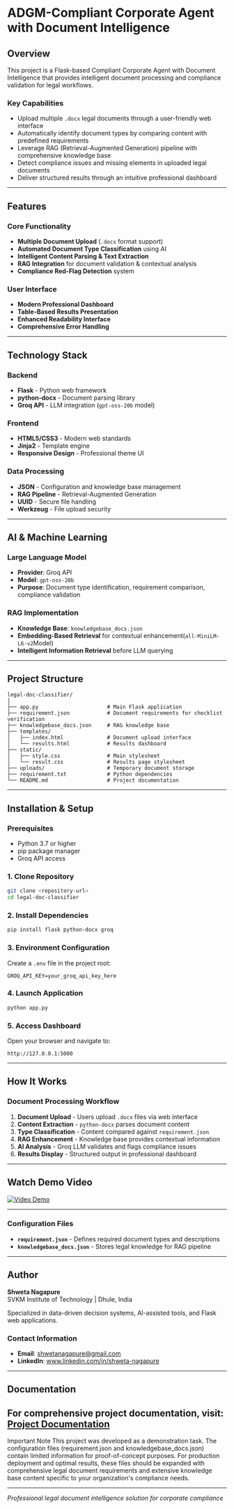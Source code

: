 # ADGM-Compliant Corporate Agent with Document Intelligence

## Overview

This project is a Flask-based Compliant Corporate Agent with Document Intelligence that provides intelligent document processing and compliance validation for legal workflows.

### Key Capabilities
- Upload multiple `.docx` legal documents through a user-friendly web interface
- Automatically identify document types by comparing content with predefined requirements
- Leverage RAG (Retrieval-Augmented Generation) pipeline with comprehensive knowledge base
- Detect compliance issues and missing elements in uploaded legal documents
- Deliver structured results through an intuitive professional dashboard

---

## Features

### Core Functionality
- **Multiple Document Upload** (`.docx` format support)
- **Automated Document Type Classification** using AI
- **Intelligent Content Parsing & Text Extraction**
- **RAG Integration** for document validation & contextual analysis
- **Compliance Red-Flag Detection** system

### User Interface
- **Modern Professional Dashboard**
- **Table-Based Results Presentation**
- **Enhanced Readability Interface**
- **Comprehensive Error Handling**

---

## Technology Stack

### Backend
- **Flask** - Python web framework
- **python-docx** - Document parsing library
- **Groq API** - LLM integration (`gpt-oss-20b` model) 

### Frontend
- **HTML5/CSS3** - Modern web standards
- **Jinja2** - Template engine
- **Responsive Design** - Professional theme UI

### Data Processing
- **JSON** - Configuration and knowledge base management
- **RAG Pipeline** - Retrieval-Augmented Generation
- **UUID** - Secure file handling
- **Werkzeug** - File upload security

---

## AI & Machine Learning

### Large Language Model
- **Provider**: Groq API
- **Model**: `gpt-oss-20b`
- **Purpose**: Document type identification, requirement comparison, compliance validation

### RAG Implementation
- **Knowledge Base**: `knowledgebase_docs.json`
- **Embedding-Based Retrieval** for contextual enhancement(`all-MiniLM-L6-v2`Model)
- **Intelligent Information Retrieval** before LLM querying

---

## Project Structure

```
legal-doc-classifier/
│
├── app.py                      # Main Flask application
├── requirement.json            # Document requirements for checklist verification
├── knowledgebase_docs.json     # RAG knowledge base
├── templates/
│   ├── index.html              # Document upload interface
│   └── results.html            # Results dashboard
├── static/
│   ├── style.css               # Main stylesheet
│   └── result.css              # Results page stylesheet
├── uploads/                    # Temporary document storage
├── requirement.txt             # Python dependencies
└── README.md                   # Project documentation
```

---

## Installation & Setup

### Prerequisites
- Python 3.7 or higher
- pip package manager
- Groq API access

### 1. Clone Repository
```bash
git clone <repository-url>
cd legal-doc-classifier
```

### 2. Install Dependencies
```bash
pip install flask python-docx groq
```

### 3. Environment Configuration
Create a `.env` file in the project root:
```env
GROQ_API_KEY=your_groq_api_key_here
```

### 4. Launch Application
```bash
python app.py
```

### 5. Access Dashboard
Open your browser and navigate to:
```
http://127.0.0.1:5000
```

---

## How It Works

### Document Processing Workflow
1. **Document Upload** - Users upload `.docx` files via web interface
2. **Content Extraction** - `python-docx` parses document content
3. **Type Classification** - Content compared against `requirement.json`
4. **RAG Enhancement** - Knowledge base provides contextual information
5. **AI Analysis** - Groq LLM validates and flags compliance issues
6. **Results Display** - Structured output in professional dashboard

---
## Watch Demo Video

[![Video Demo](https://img.shields.io/badge/📹_Video_Demo-Watch_Here-red?style=for-the-badge)](https://drive.google.com/file/d/1TyhQ_YQgfnFXtL-sBn6UVdyt5VkCa8Qq/view)

---

### Configuration Files
- **`requirement.json`** - Defines required document types and descriptions
- **`knowledgebase_docs.json`** - Stores legal knowledge for RAG pipeline

---

## Author

**Shweta Nagapure**  
SVKM Institute of Technology | Dhule, India

Specialized in data-driven decision systems, AI-assisted tools, and Flask web applications.

### Contact Information
- **Email**: shwetanagapure@gmail.com
- **LinkedIn**: www.linkedin.com/in/shweta-nagapure

---

## Documentation

For comprehensive project documentation, visit:
**[Project Documentation](https://docs.google.com/document/d/1YnwdUrAfk2Vwh6Isafu5kc3te4MyWmOV4-2t74EFRe8/edit?usp=sharing)**
---
Important Note
This project was developed as a demonstration task. The configuration files (requirement.json and knowledgebase_docs.json) contain limited information for proof-of-concept purposes. For production deployment and optimal results, these files should be expanded with comprehensive legal document requirements and extensive knowledge base content specific to your organization's compliance needs.


---
*Professional legal document intelligence solution for corporate compliance*





